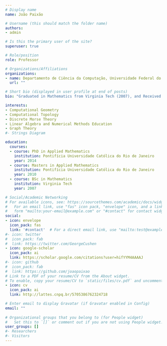 ```yaml
---
# Display name
name: João Paixão

# Username (this should match the folder name)
authors:
- admin

# Is this the primary user of the site?
superuser: true

# Role/position
role: Professor

# Organizations/Affiliations
organizations:
- name: Departamento de Ciência da Computação, Universidade Federal do Rio de Janeiro (UFRJ)
  url: ""

# Short bio (displayed in user profile at end of posts)
bio: "Graduated in Mathematics from Virginia Tech (2007), and Received a Masters and Ph.D. in Applied Mathematics from Pontifícia Universidade Católica do Rio de Janeiro (2010 e 2014) in Applied Mathematics. Works in computational geometry and topology, on the following subjects: discrete Morse theory, topology of vector and tensor fields and combinatorial algorithms. He is currently an Assistant Professor at the Universidade Federal do Rio de Janeiro."

interests:
- Computational Geometry
- Computational Topology
- Discrete Morse Theory
- Linear Algebra and Numerical Methods Education
- Graph Theory
#- Strings Diagram

education:
  courses:
  - course: PhD in Applied Mathematics
    institution: Pontifícia Universidade Católica do Rio de Janeiro
    year: 2014
  - course: Masters in Applied Mathematics
    institution: Pontifícia Universidade Católica do Rio de Janeiro
    year: 2010
  - course: BSc in Mathematics
    institution: Virginia Tech
    year: 2007

# Social/Academic Networking
# For available icons, see: https://sourcethemes.com/academic/docs/widgets/#icons
#   For an email link, use "fas" icon pack, "envelope" icon, and a link in the
#   form "mailto:your-email@example.com" or "#contact" for contact widget.
social:
- icon: envelope
  icon_pack: fas
  link: '#contact'  # For a direct email link, use "mailto:test@example.org".
#- icon: twitter
#  icon_pack: fab
#  link: https://twitter.com/GeorgeCushen
- icon: google-scholar
  icon_pack: ai
  link: https://scholar.google.com/citations?user=hifYYM4AAAAJ
#- icon: github
#  icon_pack: fab
#  link: https://github.com/joaopaixao
# Link to a PDF of your resume/CV from the About widget.
# To enable, copy your resume/CV to `static/files/cv.pdf` and uncomment the lines below.  
- icon: cv
  icon_pack: ai
  link: http://lattes.cnpq.br/5705386762324718

# Enter email to display Gravatar (if Gravatar enabled in Config)
email: ""
  
# Organizational groups that you belong to (for People widget)
#   Set this to `[]` or comment out if you are not using People widget.  
user_groups: []
#- Researchers
#- Visitors
---
```

